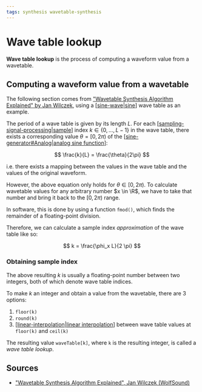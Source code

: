 ```yaml
---
tags: synthesis wavetable-synthesis
---
```


# Wave table lookup

**Wave table lookup** is the process of computing a waveform value from a wavetable.

## Computing a waveform value from a wavetable

The following section comes from ["Wavetable Synthesis Algorithm Explained" by Jan Wilczek](https://www.thewolfsound.com/sound-synthesis/wavetable-synthesis-algorithm/), using a [[sine-wave|sine]] wave table as an example.

The period of a wave table is given by its length $L$. For each [[sampling-signal-processing|sample]] index $k \in \{0, ..., L-1\}$ in the wave table, there exists a corresponding value $\theta = [0, 2 \pi)$ of the [[sine-generator#Analog|analog sine function]]:

$$
\frac{k}{L} = \frac{\theta}{2\pi}
$$

i.e. there exists a mapping between the values in the wave table and the values of the original waveform.

However, the above equation only holds for $\theta \in [0, 2 \pi)$. To calculate wavetable values for any arbitrary number $x \in \R$, we have to take that number and bring it back to the $[0, 2 \pi)$ range.

In software, this is done by using a function `fmod()`, which finds the remainder of a floating-point division.

Therefore, we can calculate a sample index _approximation_ of the wave table like so:

$$
k = \frac{\phi_x L}{2 \pi}
$$

### Obtaining sample index

The above resulting $k$ is usually a floating-point number between two integers, both of which denote wave table indices.

To make $k$ an integer and obtain a value from the wavetable, there are 3 options:

1. `floor(k)`
2. `round(k)`
3. [[linear-interpolation|linear interpolation]] between wave table values at `floor(k)` and `ceil(k)`

The resulting value `waveTable[k]`, where `k` is the resulting integer, is called a _wave table lookup_.

## Sources

- ["Wavetable Synthesis Algorithm Explained", Jan Wilczek (WolfSound)](https://www.thewolfsound.com/sound-synthesis/wavetable-synthesis-algorithm/)

[//begin]: # "Autogenerated link references for markdown compatibility"
[sine-wave|sine]: sine-wave "Sine wave"
[sampling-signal-processing|sample]: sampling-signal-processing "Sampling (Signal Processing)"
[sine-generator#Analog|analog sine function]: sine-generator "Sine Generator"
[linear-interpolation|linear interpolation]: linear-interpolation "Linear Interpolation"
[//end]: # "Autogenerated link references"
